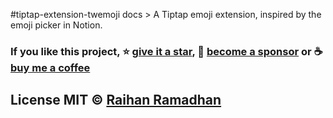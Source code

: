 #tiptap-extension-twemoji docs > A Tiptap emoji extension, inspired by the emoji picker in Notion.

### If you like this project, ⭐ [give it a star](https://github.com/raihan-ramadhan/tiptap-extension-twemoji), 🎉 [become a sponsor](https://github.com/sponsors/raihan-ramadhan) or ☕ [buy me a coffee](https://ko-fi.com/raihancodes)

## License MIT © [Raihan Ramadhan](https://github.com/raihan-ramadhan/tiptap-extension-twemoji)
